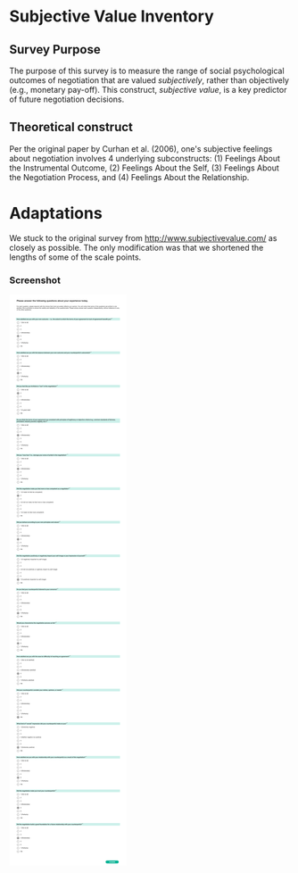 # Subjective Value Inventory

## Survey Purpose

The purpose of this survey is to measure the range of social psychological outcomes of negotiation that are valued *subjectively*, rather than objectively (e.g., monetary pay-off). This construct, *subjective value*, is a key predictor of future negotiation decisions.

## Theoretical construct

Per the original paper by Curhan et al. (2006), one's subjective feelings about negotiation involves 4 underlying subconstructs: (1) Feelings About the Instrumental Outcome, (2) Feelings About the Self, (3) Feelings About the Negotiation Process, and (4) Feelings About the Relationship.

# Adaptations

We stuck to the original survey from http://www.subjectivevalue.com/ as closely as possible. The only modification was that we shortened the lengths of some of the scale points.

### Screenshot

![Screenshot](screenshot.png)
